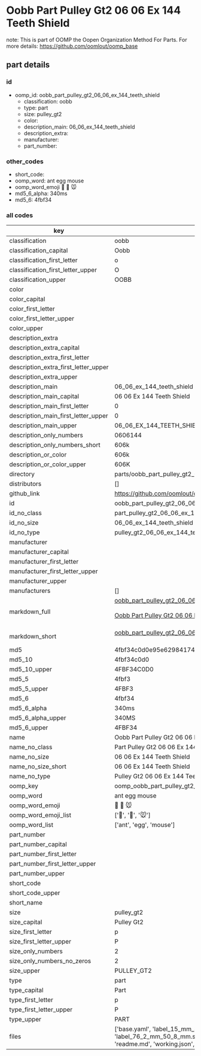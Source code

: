 # Oobb Part Pulley Gt2 06 06 Ex 144 Teeth Shield  

note: This is part of OOMP the Oopen Organization Method For Parts. For more details: https://github.com/oomlout/oomp_base

##  part details





### id
* oomp_id: oobb_part_pulley_gt2_06_06_ex_144_teeth_shield
  * classification: oobb
  * type: part
  * size: pulley_gt2
  * color: 
  * description_main: 06_06_ex_144_teeth_shield
  * description_extra: 
  * manufacturer: 
  * part_number: 

### other_codes
* short_code: 
* oomp_word: ant egg mouse
* oomp_word_emoji :ant: :egg: :mouse:
* md5_6_alpha: 340ms
* md5_6: 4fbf34

### all codes 
| key | value |  
| --- | --- |  
| classification | oobb |  
| classification_capital | Oobb |  
| classification_first_letter | o |  
| classification_first_letter_upper | O |  
| classification_upper | OOBB |  
| color |  |  
| color_capital |  |  
| color_first_letter |  |  
| color_first_letter_upper |  |  
| color_upper |  |  
| description_extra |  |  
| description_extra_capital |  |  
| description_extra_first_letter |  |  
| description_extra_first_letter_upper |  |  
| description_extra_upper |  |  
| description_main | 06_06_ex_144_teeth_shield |  
| description_main_capital | 06 06 Ex 144 Teeth Shield |  
| description_main_first_letter | 0 |  
| description_main_first_letter_upper | 0 |  
| description_main_upper | 06_06_EX_144_TEETH_SHIELD |  
| description_only_numbers | 0606144 |  
| description_only_numbers_short | 606k |  
| description_or_color | 606k |  
| description_or_color_upper | 606K |  
| directory | parts/oobb_part_pulley_gt2_06_06_ex_144_teeth_shield |  
| distributors | [] |  
| github_link | https://github.com/oomlout/oomlout_oomp_part_src/tree/main/parts/oobb_part_pulley_gt2_06_06_ex_144_teeth_shield/working |  
| id | oobb_part_pulley_gt2_06_06_ex_144_teeth_shield |  
| id_no_class | part_pulley_gt2_06_06_ex_144_teeth_shield |  
| id_no_size | 06_06_ex_144_teeth_shield |  
| id_no_type | pulley_gt2_06_06_ex_144_teeth_shield |  
| manufacturer |  |  
| manufacturer_capital |  |  
| manufacturer_first_letter |  |  
| manufacturer_first_letter_upper |  |  
| manufacturer_upper |  |  
| manufacturers | [] |  
| markdown_full | [oobb_part_pulley_gt2_06_06_ex_144_teeth_shield](https://github.com/oomlout/oomlout_oomp_part_src/tree/main/parts/oobb_part_pulley_gt2_06_06_ex_144_teeth_shield/working)<br>[](https://github.com/oomlout/oomlout_oomp_part_src/tree/main/parts/oobb_part_pulley_gt2_06_06_ex_144_teeth_shield/working)<br>[Oobb Part Pulley Gt2 06 06 Ex 144 Teeth Shield](https://github.com/oomlout/oomlout_oomp_part_src/tree/main/parts/oobb_part_pulley_gt2_06_06_ex_144_teeth_shield/working)<br><br> |  
| markdown_short | [oobb_part_pulley_gt2_06_06_ex_144_teeth_shield](https://github.com/oomlout/oomlout_oomp_part_src/tree/main/parts/oobb_part_pulley_gt2_06_06_ex_144_teeth_shield/working)<br><br> |  
| md5 | 4fbf34c0d0e95e62984174a6855445ea |  
| md5_10 | 4fbf34c0d0 |  
| md5_10_upper | 4FBF34C0D0 |  
| md5_5 | 4fbf3 |  
| md5_5_upper | 4FBF3 |  
| md5_6 | 4fbf34 |  
| md5_6_alpha | 340ms |  
| md5_6_alpha_upper | 340MS |  
| md5_6_upper | 4FBF34 |  
| name | Oobb Part Pulley Gt2 06 06 Ex 144 Teeth Shield |  
| name_no_class | Part Pulley Gt2 06 06 Ex 144 Teeth Shield |  
| name_no_size | 06 06 Ex 144 Teeth Shield |  
| name_no_size_short | 06 06 Ex 144 Teeth Shield |  
| name_no_type | Pulley Gt2 06 06 Ex 144 Teeth Shield |  
| oomp_key | oomp_oobb_part_pulley_gt2_06_06_ex_144_teeth_shield |  
| oomp_word | ant egg mouse |  
| oomp_word_emoji | :ant: :egg: :mouse: |  
| oomp_word_emoji_list | [':ant:', ':egg:', ':mouse:'] |  
| oomp_word_list | ['ant', 'egg', 'mouse'] |  
| part_number |  |  
| part_number_capital |  |  
| part_number_first_letter |  |  
| part_number_first_letter_upper |  |  
| part_number_upper |  |  
| short_code |  |  
| short_code_upper |  |  
| short_name |  |  
| size | pulley_gt2 |  
| size_capital | Pulley Gt2 |  
| size_first_letter | p |  
| size_first_letter_upper | P |  
| size_only_numbers | 2 |  
| size_only_numbers_no_zeros | 2 |  
| size_upper | PULLEY_GT2 |  
| type | part |  
| type_capital | Part |  
| type_first_letter | p |  
| type_first_letter_upper | P |  
| type_upper | PART |  
| files | ['base.yaml', 'label_15_mm_30_mm.pdf', 'label_15_mm_30_mm.svg', 'label_76_2_mm_50_8_mm.pdf', 'label_76_2_mm_50_8_mm.svg', 'label_oomlout_76_2_mm_50_8_mm.pdf', 'label_oomlout_76_2_mm_50_8_mm.svg', 'readme.md', 'working.json', 'working.yaml'] |  
